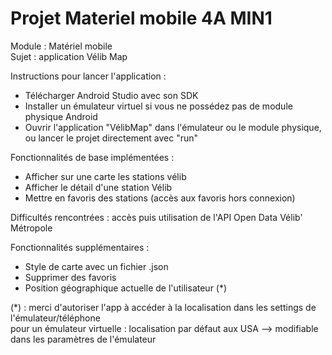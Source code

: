 # Projet Materiel mobile 4A MIN1  
Module : Matériel mobile  
Sujet : application Vélib Map  


Instructions pour lancer l'application :  
- Télécharger Android Studio avec son SDK  
- Installer un émulateur virtuel si vous ne possédez pas de module physique Android  
- Ouvrir l'application "VélibMap" dans l'émulateur ou le module physique, ou lancer le projet directement avec "run"
  

Fonctionnalités de base implémentées :  
- Afficher sur une carte les stations vélib  
- Afficher le détail d'une station Vélib  
- Mettre en favoris des stations (accès aux favoris hors connexion)  
  

Difficultés rencontrées : accès puis utilisation de l'API Open Data Vélib' Métropole    
  
  
Fonctionnalités supplémentaires :  
- Style de carte avec un fichier .json  
- Supprimer des favoris  
- Position géographique actuelle de l'utilisateur (*)  
  
(*) : merci d'autoriser l'app à accéder à la localisation dans les settings de l'émulateur/téléphone  
      pour un émulateur virtuelle : localisation par défaut aux USA --> modifiable dans les paramètres de l'émulateur 
